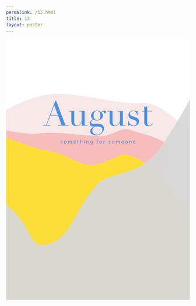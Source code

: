 ```yaml
---
permalink: /13.html
title: 13
layout: poster
---
```


<a href="/"><img src="13.png" class="w1"></a>
